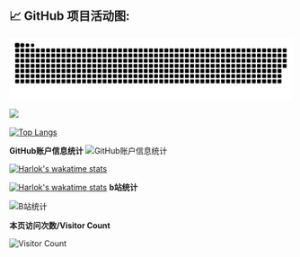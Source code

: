 ## 📈 GitHub 项目活动图:
<!-- [![2356360027's github activity graph](https://github-readme-activity-graph.cyclic.app/graph?username=2356360027&theme=github-compact)](https://github.com/2356360027/github-readme-activity-graph) -->
![2356360027's github activity graph](https://raw.githubusercontent.com/2356360027/2356360027/output/github-contribution-grid-snake.svg)

<!--   grid-snake -->
![](https://github.com/2773603046/2773603046/blob/output/github-contribution-grid-snake.svg)

[![Top Langs](https://github-readme-stats.vercel.app/api/top-langs/?username=2356360027&layout=pie)](https://github.com/2356360027/2356360027)

**GitHub账户信息统计**
![GitHub账户信息统计](https://github-stats.ubrong.com/api?username=2356360027&show_icons=true)

[![Harlok's wakatime stats](https://github-readme-stats.vercel.app/api/wakatime?username=2356360027)](https://github.com/2356360027/2356360027)

[![Harlok's wakatime stats](https://github-readme-stats.vercel.app/api/wakatime?username=ffflabs)](https://github.com/anuraghazra/github-readme-stats)
**b站统计**

![B站统计](https://stats.justsong.cn/api/bilibili/?id=512266433)

**本页访问次数/Visitor Count**

![Visitor Count](https://profile-counter.glitch.me/little-data/count.svg)